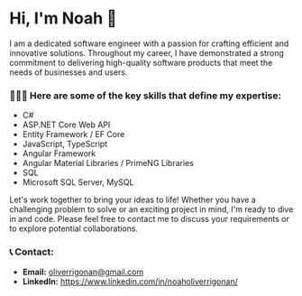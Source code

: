 # Hi, I'm Noah 👋

I am a dedicated software engineer with a passion for crafting efficient and innovative solutions. Throughout my career, I have demonstrated a strong commitment to delivering high-quality software products that meet the needs of businesses and users.

### 🧑🏻‍💻 Here are some of the key skills that define my expertise:
- C#
- ASP.NET Core Web API
- Entity Framework / EF Core
- JavaScript, TypeScript
- Angular Framework
- Angular Material Libraries / PrimeNG Libraries
- SQL
- Microsoft SQL Server, MySQL

Let's work together to bring your ideas to life! Whether you have a challenging problem to solve or an exciting project in mind, I'm ready to dive in and code. Please feel free to contact me to discuss your requirements or to explore potential collaborations.

### 📞 Contact:
- **Email:** oliverrigonan@gmail.com
- **LinkedIn:** https://www.linkedin.com/in/noaholiverrigonan/

<!--
**oliverrigonan/oliverrigonan** is a ✨ _special_ ✨ repository because its `README.md` (this file) appears on your GitHub profile.

Here are some ideas to get you started:

- 🔭 I’m currently working on ...
- 🌱 I’m currently learning ...
- 👯 I’m looking to collaborate on ...
- 🤔 I’m looking for help with ...
- 💬 Ask me about ...
- 📫 How to reach me: ...
- 😄 Pronouns: ...
- ⚡ Fun fact: ...
-->
